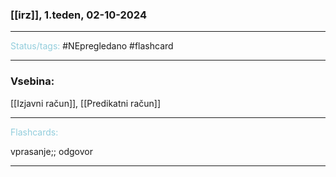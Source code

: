 ### [[irz]], 1.teden, 02-10-2024
---

<font color="#92cddc">Status/tags:</font> #NEpregledano #flashcard

---

### Vsebina:

[[Izjavni račun]], [[Predikatni račun]]

---

<font color="#92cddc">Flashcards:</font>

vprasanje;; odgovor

---
